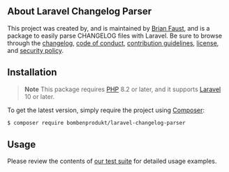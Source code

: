 ## About Laravel Changelog Parser

This project was created by, and is maintained by [Brian Faust](https://github.com/faustbrian), and is a package to easily parse CHANGELOG files with Laravel. Be sure to browse through the [changelog](CHANGELOG.md), [code of conduct](.github/CODE_OF_CONDUCT.md), [contribution guidelines](.github/CONTRIBUTING.md), [license](LICENSE), and [security policy](.github/SECURITY.md).

## Installation

> **Note**
> This package requires [PHP](https://www.php.net/) 8.2 or later, and it supports [Laravel](https://laravel.com/) 10 or later.

To get the latest version, simply require the project using [Composer](https://getcomposer.org/):

```bash
$ composer require bombenprodukt/laravel-changelog-parser
```

## Usage

Please review the contents of [our test suite](/tests) for detailed usage examples.
